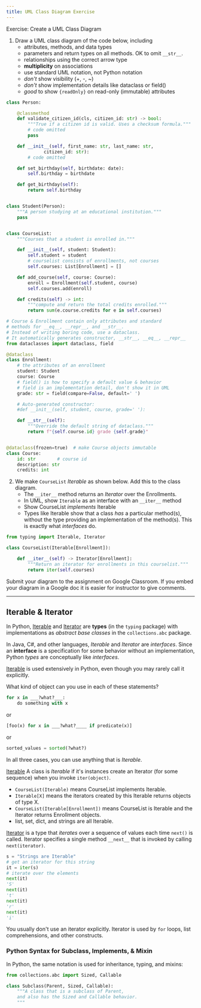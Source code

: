 ```yaml
---
title: UML Class Diagram Exercise
---
```

Exercise: Create a UML Class Diagram

1. Draw a UML class diagram of the code below, including
   - attributes, methods, and data types
   - parameters and return types on all methods. OK to omit `__str__`.
   - relationships using the correct arrow type
   - **multiplicity** on associations
   - use standard UML notation, not Python notation
   - *don't* show visibility (+, -, ~)
   - *don't* show implementation details like dataclass or field()
   - *good* to show `{readOnly}` on read-only (immutable) attributes

```python
class Person:

    @classmethod
    def validate_citizen_id(cls, citizen_id: str) -> bool:
        """True if a citizen id is valid. Uses a checksum formula."""
        # code omitted
        pass

    def __init__(self, first_name: str, last_name: str,
              citizen_id: str):
        # code omitted

    def set_birthday(self, birthdate: date):
        self.birthday = birthdate

    def get_birthday(self):
        return self.birthday


class Student(Person):
    """A person studying at an educational institution."""
    pass


class CourseList:
    """Courses that a student is enrolled in."""

    def __init__(self, student: Student):
        self.student = student
        # courselist consists of enrollments, not courses
        self.courses: List[Enrollment] = []

    def add_course(self, course: Course):
        enroll = Enrollment(self.student, course)
        self.courses.add(enroll)

    def credits(self) -> int:
        """compute and return the total credits enrolled."""
        return sum(e.course.credits for e in self.courses)

# Course & Enrollment contain only attributes and standard
# methods for __eq__, __repr__, and __str__.
# Instead of writing boring code, use a dataclass.
# It automatically generates constructor, __str__, __eq__, __repr__
from dataclasses import dataclass, field

@dataclass
class Enrollment:
    # the attributes of an enrollment
    student: Student
    course: Course
    # field() is how to specify a default value & behavior
    # field is an implementation detail, don't show it in UML
    grade: str = field(compare=False, default=' ')

    # Auto-generated constructor:
    #def __init__(self, student, course, grade=' '):

    def __str__(self):
        """Override the default string of dataclass."""
        return f"{self.course.id} grade {self.grade}"


@dataclass(frozen=true)  # make Course objects immutable
class Course:
    id: str        # course id
    description: str
    credits: int
```

2. We make `CourseList` *Iterable* as shown below.  Add this to the class diagram.
   - The `__iter__` method returns an *Iterator* over the Enrollments.
   - In UML, show `Iterable` as an interface with an `__iter__` method
   - Show CourseList *implements* Iterable
   - Types like Iterable show that a class *has* a particular method(s), without the type providing an implementation of the method(s). This is exactly what *interfaces* do.
 

```python
from typing import Iterable, Iterator

class CourseList(Iterable[Enrollment]):

    def __iter__(self) -> Iterator[Enrollment]:
        """Return an iterator for enrollments in this courselist."""
        return iter(self.courses)
```

Submit your diagram to the assignment on Google Classroom. If you embed your diagram in a Google doc it is easier for instructor to give comments.

---

## Iterable & Iterator

In Python, [Iterable][Iterable-refs] and [Iterator][Iterator-refs] are **types** (in the `typing` package) with
implementations as *abstract base classes* in the `collections.abc` package.

In Java, C#, and other languages, *Iterable* and *Iterator* are *interfaces*.
Since an **interface** is a specification for some behavior without an implementation,
Python *types* are conceptually like *interfaces*.

[Iterable-refs]: https://docs.python.org/3/search.html?q=Iterable
[Iterator-refs]: https://docs.python.org/3/search.html?q=Iterator
[iterable]: https://docs.python.org/3/library/typing.html?highlight=iterable#typing.Iterable
[iterator]: https://docs.python.org/3/library/typing.html?highlight=iterator#typing.Iterator

[Iterable][iterable] is used extensively in Python, even though you may rarely
call it explicitly.   

What kind of object can you use in each of these statements?
```python
for x in ___?what?___:
    do something with x
```
or 
```python
[foo(x) for x in ___?what?____ if predicate(x)]
```
or
```python
sorted_values = sorted(?what?)
```
In all three cases, you can use anything that is *Iterable*.


[Iterable][iterable] A class is *Iterable* if it's instances create an Iterator (for some sequence) when you invoke `iter(object)`.
- `CourseList(Iterable)` means CourseList implements Iterable.
- `Iterable[X]` means the iterators created by this Iterable returns objects of type X.
- `CourseList(Iterable[Enrollment])` means CourseList is Iterable and the Iterator returns Enrollment objects.
- list, set, dict, and strings are all Iterable.

[Iterator][iterator] is a type that *iterates* over a sequence of values each time `next()` is called.  Iterator specifies a single method `__next__` that is invoked by calling `next(iterator)`.

```python
s = "Strings are Iterable"
# get an iterator for this string
it = iter(s)
# iterate over the elements 
next(it)
'S'
next(it)
't'
next(it)
'r'
next(it)
'i'
```
You usually don't use an iterator explicitly. Iterator is used by `for` loops, list comprehensions, and other constructs.


### Python Syntax for Subclass, Implements, & Mixin

In Python, the same notation is used for inheritance, typing, and mixins:
```python
from collections.abc import Sized, Callable

class Subclass(Parent, Sized, Callable):
    """A class that is a subclass of Parent,
    and also has the Sized and Callable behavior.
    """
```

